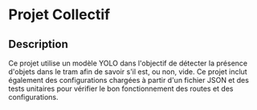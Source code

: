 # Projet Collectif

## Description

Ce projet utilise un modèle YOLO dans l'objectif de détecter la présence d'objets dans le tram afin de savoir s'il est, ou non, vide. Ce projet inclut également des configurations chargées à partir d'un fichier JSON et des tests unitaires pour vérifier le bon fonctionnement des routes et des configurations.